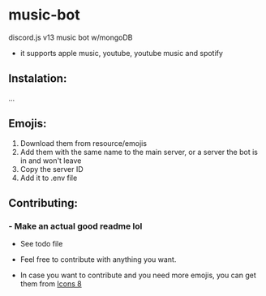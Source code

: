 # music-bot
discord.js v13 music bot w/mongoDB
- it supports apple music, youtube, youtube music and spotify


## Instalation:
...

## Emojis:
1. Download them from resource/emojis
2. Add them with the same name to the main server, or a server the bot is in and won't leave
3. Copy the server ID
4. Add it to .env file

## Contributing:
### - Make an actual good readme lol
- See todo file
- Feel free to contribute with anything you want.


- In case you want to contribute and you need more emojis, you can get them from [Icons 8](https://iconos8.es/icons/color-glass)
